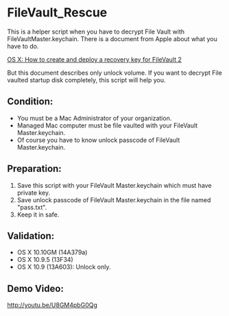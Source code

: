 FileVault_Rescue
===
This is a helper script when you have to decrypt File Vault with FileVaultMaster.keychain.
There is a document from Apple about what you have to do.

[OS X: How to create and deploy a recovery key for FileVault 2](http://support.apple.com/kb/HT5077)

But this document describes only unlock volume. If you want to decrypt File vaulted startup disk completely, this script will help you.

Condition:
---
* You must be a Mac Administrator of your organization.
* Managed Mac computer must be file vaulted with your FileVault Master.keychain.
* Of course you have to know unlock passcode of  FileVault Master.keychain.

Preparation:
---
1. Save this script with your FileVault Master.keychain which must have private key.
2. Save unlock passcode of FileVault Master.keychain in the file named "pass.txt".
3. Keep it in safe.
	
Validation:
---
* OS X 10.10GM (14A379a)
* OS X 10.9.5 (13F34)
* OS X 10.9 (13A603): Unlock only.

Demo Video: 
---
<http://youtu.be/U8GM4pbG0Qg>
